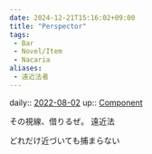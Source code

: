 ```yaml
---
date: 2024-12-21T15:16:02+09:00
title: "Perspector"
tags:
 - Bar
 - Novel/Item
 - Nacaria
aliases:
 - 遠近法者
---
```


daily:: [2022-08-02](Daily_Note/2022-08-02.md)
up:: [Component](Novel/Chaos/Component.md)

その視線、借りるぜ。
遠近法

どれだけ近づいても捕まらない


